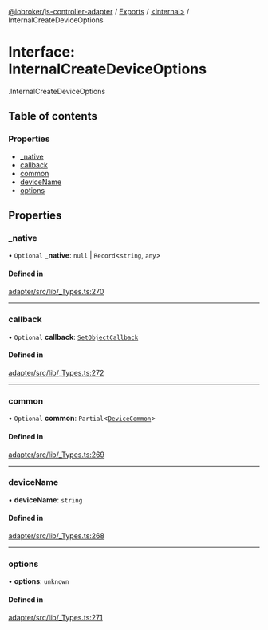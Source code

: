 [@iobroker/js-controller-adapter](../README.md) / [Exports](../modules.md) / [<internal\>](../modules/internal_.md) / InternalCreateDeviceOptions

# Interface: InternalCreateDeviceOptions

[<internal>](../modules/internal_.md).InternalCreateDeviceOptions

## Table of contents

### Properties

- [\_native](internal_.InternalCreateDeviceOptions.md#_native)
- [callback](internal_.InternalCreateDeviceOptions.md#callback)
- [common](internal_.InternalCreateDeviceOptions.md#common)
- [deviceName](internal_.InternalCreateDeviceOptions.md#devicename)
- [options](internal_.InternalCreateDeviceOptions.md#options)

## Properties

### \_native

• `Optional` **\_native**: ``null`` \| `Record`<`string`, `any`\>

#### Defined in

[adapter/src/lib/_Types.ts:270](https://github.com/ioBroker/ioBroker.js-controller/blob/31131c11/packages/adapter/src/lib/_Types.ts#L270)

___

### callback

• `Optional` **callback**: [`SetObjectCallback`](../modules/internal_.md#setobjectcallback)

#### Defined in

[adapter/src/lib/_Types.ts:272](https://github.com/ioBroker/ioBroker.js-controller/blob/31131c11/packages/adapter/src/lib/_Types.ts#L272)

___

### common

• `Optional` **common**: `Partial`<[`DeviceCommon`](internal_.DeviceCommon.md)\>

#### Defined in

[adapter/src/lib/_Types.ts:269](https://github.com/ioBroker/ioBroker.js-controller/blob/31131c11/packages/adapter/src/lib/_Types.ts#L269)

___

### deviceName

• **deviceName**: `string`

#### Defined in

[adapter/src/lib/_Types.ts:268](https://github.com/ioBroker/ioBroker.js-controller/blob/31131c11/packages/adapter/src/lib/_Types.ts#L268)

___

### options

• **options**: `unknown`

#### Defined in

[adapter/src/lib/_Types.ts:271](https://github.com/ioBroker/ioBroker.js-controller/blob/31131c11/packages/adapter/src/lib/_Types.ts#L271)

